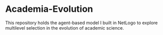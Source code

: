 # Academia-Evolution
This repository holds the agent-based model I built in NetLogo to explore multilevel selection in the evolution of academic science.

